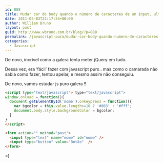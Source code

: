 ```yaml
---
id: 888
title: Mudar cor do body quando o número de caracteres de um input, ultrapassar 10
date: 2011-05-03T22:17:54+00:00
author: William Bruno
layout: post
guid: http://www.wbruno.com.br/blog/?p=888
permalink: /javascript-puro/mudar-cor-body-quando-numero-de-caracteres-de-um-input-ultrapassar-10/
categories:
  - Javascript
---
```

De novo, incrível como a galera tenta meter jQuery em tudo.
  
Dessa vez, era &#8216;fácil&#8217; fazer com javascript puro.. mas como o camarada não sabia como fazer, tentou apelar, e mesmo assim não conseguiu.

De novo, vamos estudar js puro galera !!

``` html
<script type="text/javascript"> type="text/javascript">
window.onload = function(){
  document.getElementById('nome').onkeypress = function(){
    var bgcolor = this.value.length>=10 ? '#003' : '#fff';
    document.body.style.backgroundColor = bgcolor;
  }
}
</script>

<form action="" method="post">
  <input type="text" name="nome" id="nome" />
  <input type="button" value="Botão"  />
</form>
```

=)